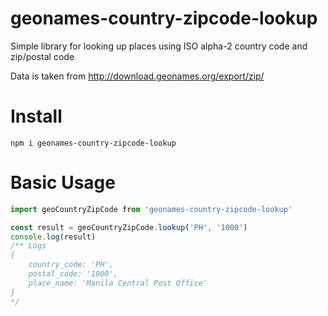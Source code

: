 # geonames-country-zipcode-lookup
Simple library for looking up places using ISO alpha-2 country code and zip/postal code

Data is taken from http://download.geonames.org/export/zip/

# Install
`npm i geonames-country-zipcode-lookup`

# Basic Usage
```javascript
import geoCountryZipCode from 'geonames-country-zipcode-lookup'

const result = geoCountryZipCode.lookup('PH', '1000')
console.log(result)
/** Logs
{
    country_code: 'PH',
    postal_code: '1000',
    place_name: 'Manila Central Post Office'
}
*/
```
